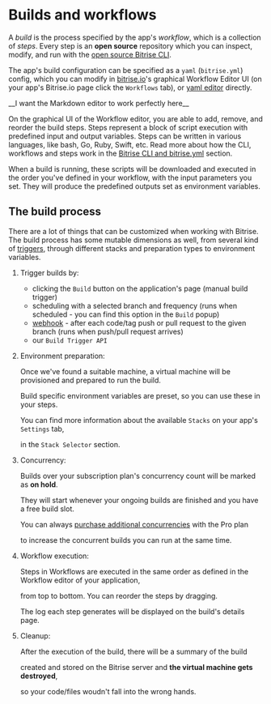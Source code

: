 # Builds and workflows

A _build_ is the process specified by the app's _workflow_, which is a collection of _steps_. Every step is an **open source** repository which you can inspect, modify, and run with the [open source Bitrise CLI](https://www.bitrise.io/cli).

The app's build configuration can be specified as a `yaml` \(`bitrise.yml`\) config, which you can modify in [bitrise.io](https://www.bitrise.io)'s graphical Workflow Editor UI \(on your app's Bitrise.io page click the `Workflows` tab\), or [yaml editor](http://blog.bitrise.io/2016/02/12/edit-your-yaml-files-like-a-boss.html) directly.

\_\_I want the Markdown editor to work perfectly here\_\_

On the graphical UI of the Workflow editor, you are able to add, remove, and reorder the build steps. Steps represent a block of script execution with predefined input and output variables. Steps can be written in various languages, like bash, Go, Ruby, Swift, etc. Read more about how the CLI, workflows and steps work in the [Bitrise CLI and bitrise.yml](https://github.com/OrganizationDummy/devcenter/tree/5622a428a937dfd83c38efded70b3457ce3b4841/bitrise-cli/README.md) section.

When a build is running, these scripts will be downloaded and executed in the order you've defined in your workflow, with the input parameters you set. They will produce the predefined outputs set as environment variables.

## The build process

There are a lot of things that can be customized when working with Bitrise. The build process has some mutable dimensions as well, from several kind of [triggers](https://bitrise-io.github.io/devcenter/webhooks/trigger-map), through different stacks and preparation types to environment variables.

1. Trigger builds by:
   * clicking the `Build` button on the application's page \(manual build trigger\)
   * scheduling with a selected branch and frequency \(runs when scheduled - you can find this option in the `Build` popup\)
   * [webhook](https://bitrise-io.github.io/devcenter/webhooks) - after each code/tag push or pull request to the given branch \(runs when push/pull request arrives\)
   * our `Build Trigger API`
2. Environment preparation:

   Once we've found a suitable machine, a virtual machine will be provisioned and prepared to run the build.

   Build specific environment variables are preset, so you can use these in your steps.

   You can find more information about the available `Stacks` on your app's `Settings` tab,

   in the `Stack Selector` section.

3. Concurrency:

   Builds over your subscription plan's concurrency count will be marked as **on hold**.

   They will start whenever your ongoing builds are finished and you have a free build slot.

   You can always [purchase additional concurrencies](https://www.bitrise.io/me/profile/pricing) with the Pro plan

   to increase the concurrent builds you can run at the same time.

4. Workflow execution:

   Steps in Workflows are executed in the same order as defined in the Workflow editor of your application,

   from top to bottom. You can reorder the steps by dragging.

   The log each step generates will be displayed on the build's details page.

5. Cleanup:

   After the execution of the build, there will be a summary of the build

   created and stored on the Bitrise server and **the virtual machine gets destroyed**,

   so your code/files woudn't fall into the wrong hands.

